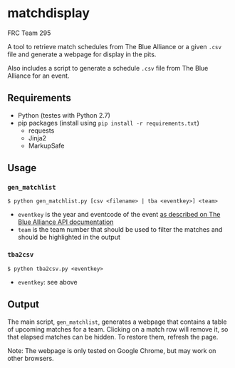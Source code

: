 # matchdisplay

FRC Team 295

A tool to retrieve match schedules from The Blue Alliance or a given `.csv` file and generate a webpage for display in the pits.

Also includes a script to generate a schedule `.csv` file from The Blue Alliance for an event.

## Requirements

- Python (testes with Python 2.7)
- pip packages (install using `pip install -r requirements.txt`)
	- requests
	- Jinja2
	- MarkupSafe

## Usage

### `gen_matchlist`

`$ python gen_matchlist.py [csv <filename> | tba <eventkey>] <team>`

- `eventkey` is the year and eventcode of the event [as described on The Blue Alliance API documentation](http://www.thebluealliance.com/apidocs#event-request)
- `team` is the team number that should be used to filter the matches and should be highlighted in the output

### `tba2csv`

`$ python tba2csv.py <eventkey>`

- `eventkey`: see above

## Output

The main script, `gen_matchlist`, generates a webpage that contains a table of upcoming matches for a team. Clicking on a match row will remove it, so that elapsed matches can be hidden. To restore them, refresh the page.

Note: The webpage is only tested on Google Chrome, but may work on other browsers.

